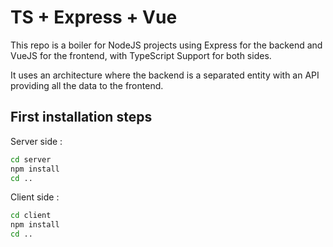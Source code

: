 # TS + Express + Vue
This repo is a boiler for NodeJS projects using Express for the backend and VueJS for the frontend, with TypeScript Support for both sides.

It uses an architecture where the backend is a separated entity with an API providing all the data to the frontend.

## First installation steps
Server side :
```bash
cd server
npm install
cd ..
```

Client side :
```bash
cd client
npm install
cd ..
```